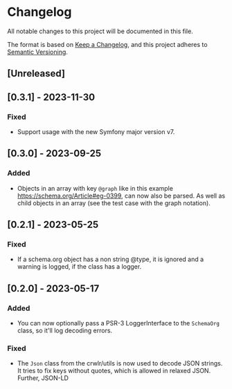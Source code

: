 # Changelog
All notable changes to this project will be documented in this file.

The format is based on [Keep a Changelog](https://keepachangelog.com/en/1.0.0/),
and this project adheres to [Semantic Versioning](https://semver.org/spec/v2.0.0.html).

## [Unreleased]

## [0.3.1] - 2023-11-30
### Fixed
* Support usage with the new Symfony major version v7.

## [0.3.0] - 2023-09-25
### Added
* Objects in an array with key `@graph` like in this example https://schema.org/Article#eg-0399, can now also be parsed. As well as child objects in an array (see the test case with the graph notation).

## [0.2.1] - 2023-05-25
### Fixed
* If a schema.org object has a non string @type, it is ignored and a warning is logged, if the class has a logger.

## [0.2.0] - 2023-05-17
### Added
* You can now optionally pass a PSR-3 LoggerInterface to the `SchemaOrg` class, so it'll log decoding errors.

### Fixed
* The `Json` class from the crwlr/utils is now used to decode JSON strings. It tries to fix keys without quotes, which is allowed in relaxed JSON. Further, JSON-LD <script> blocks containing an invalid JSON string are ignored and don't lead to an error anymore.

## [0.1.0] - 2022-09-22
Initial version containing `SchemaOrg` class that finds schema.org JSON-LD objects in HTML documents and converts them to instances of the classes from the spatie schema-org package.
